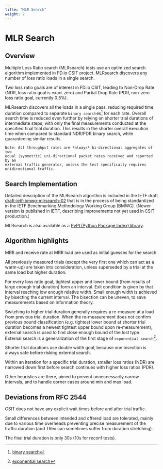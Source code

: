 ```yaml
---
title: "MLR Search"
weight: 2
---
```


# MLR Search

## Overview

Multiple Loss Ratio search (MLRsearch) tests use an optimized search algorithm
implemented in FD.io CSIT project. MLRsearch discovers any number of
loss ratio loads in a single search.

Two loss ratio goals are of interest in FD.io CSIT, leading to Non-Drop Rate
(NDR, loss ratio goal is exact zero) and Partial Drop Rate
(PDR, non-zero loss ratio goal, currently 0.5%).

MLRsearch discovers all the loads in a single pass, reducing required time
duration compared to separate `binary search`es[^1] for each rate. Overall
search time is reduced even further by relying on shorter trial
durations of intermediate steps, with only the final measurements
conducted at the specified final trial duration. This results in the
shorter overall execution time when compared to standard NDR/PDR binary
search, while guaranteeing similar results.

    Note: All throughput rates are *always* bi-directional aggregates of two
    equal (symmetric) uni-directional packet rates received and reported by an
    external traffic generator, unless the test specifically requires
    unidirectional traffic.

## Search Implementation

Detailed description of the MLRsearch algorithm is included in the IETF
draft
[draft-ietf-bmwg-mlrsearch-02](https://datatracker.ietf.org/doc/html/draft-ietf-bmwg-mlrsearch-02)
that is in the process of being standardized in the IETF Benchmarking
Methodology Working Group (BMWG).
(Newer version is published in IETF, describing improvements not yet used
in CSIT production.)

MLRsearch is also available as a
[PyPI (Python Package Index) library](https://pypi.org/project/MLRsearch/).

## Algorithm highlights

MRR and receive rate at MRR load are used as initial guesses for the search.

All previously measured trials (except the very first one which can act
as a warm-up) are taken into consideration, unless superseded
by a trial at the same load but higher duration.

For every loss ratio goal, tightest upper and lower bound
(from results of large enough trial duration) form an interval.
Exit condition is given by that interval reaching low enough relative width.
Small enough width is achieved by bisecting the current interval.
The bisection can be uneven, to save measurements based on information theory.

Switching to higher trial duration generally requires a re-measure
at a load from previous trial duration.
When the re-measurement does not confirm previous bound classification
(e.g. tightest lower bound at shorter trial duration becomes
a newest tightest upper bound upon re-measurement),
external search is used to find close enough bound of the lost type.
External search is a generalization of the first stage of
`exponential search`[^2].

Shorter trial durations use double width goal,
because one bisection is always safe before risking external search.

Within an iteration for a specific trial duration, smaller loss ratios (NDR)
are narrowed down first before search continues with higher loss ratios (PDR).

Other heuristics are there, aimed to prevent unneccessarily narrow intervals,
and to handle corner cases around min and max load.

## Deviations from RFC 2544

CSIT does not have any explicit wait times before and after trial traffic.

Small differences between intended and offered load are tolerated,
mainly due to various time overheads preventing precise measurement
of the traffic duration (and TRex can sometimes suffer from duration
stretching).

The final trial duration is only 30s (10s for reconf tests).

[^1]: [binary search](https://en.wikipedia.org/wiki/Binary_search)
[^2]: [exponential search](https://en.wikipedia.org/wiki/Exponential_search)
